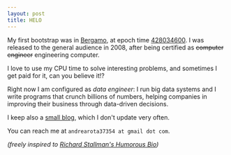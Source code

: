 ```yaml
---
layout: post
title: HELO
---
```


My first bootstrap was in [Bergamo](https://en.wikipedia.org/wiki/Bergamo), at epoch time [428034600](http://www.epochconverter.com/). I was released to the general audience in 2008, after being certified as ~~computer engineer~~ engineering computer.

I love to use my CPU time to solve interesting problems, and sometimes I get paid for it, can you believe it!?

Right now I am configured as _data engineer_: I run big data systems and I write programs that crunch billions of numbers, helping companies in improving their business through data-driven decisions.

I keep also a [small blog](https://blog.andrearota.com), which I don't update very often.

You can reach me at `andrearota37354 at gmail dot com`.

_(freely inspired to [Richard Stallman's Humorous Bio](https://stallman.org/biographies.html))_
